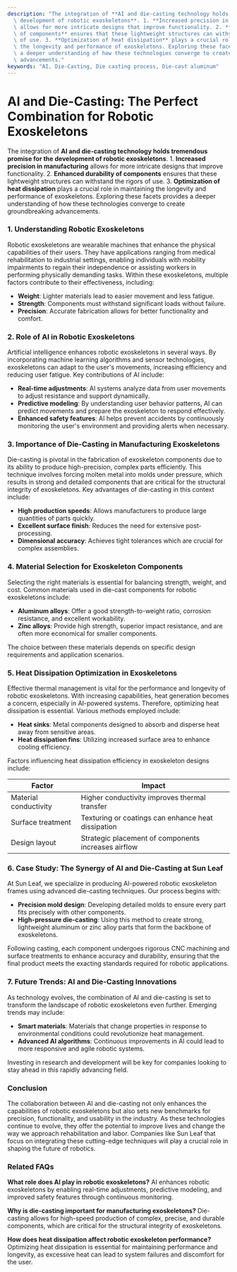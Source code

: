 ```yaml
---
description: "The integration of **AI and die-casting technology holds tremendous promise for the\
  \ development of robotic exoskeletons**. 1. **Increased precision in manufacturing**\
  \ allows for more intricate designs that improve functionality. 2. **Enhanced durability\
  \ of components** ensures that these lightweight structures can withstand the rigors\
  \ of use. 3. **Optimization of heat dissipation** plays a crucial role in maintaining\
  \ the longevity and performance of exoskeletons. Exploring these facets provides\
  \ a deeper understanding of how these technologies converge to create groundbreaking\
  \ advancements."
keywords: "AI, Die-Casting, Die casting process, Die-cast aluminum"
---
```

# AI and Die-Casting: The Perfect Combination for Robotic Exoskeletons

The integration of **AI and die-casting technology holds tremendous promise for the development of robotic exoskeletons**. 1. **Increased precision in manufacturing** allows for more intricate designs that improve functionality. 2. **Enhanced durability of components** ensures that these lightweight structures can withstand the rigors of use. 3. **Optimization of heat dissipation** plays a crucial role in maintaining the longevity and performance of exoskeletons. Exploring these facets provides a deeper understanding of how these technologies converge to create groundbreaking advancements.

### **1. Understanding Robotic Exoskeletons**

Robotic exoskeletons are wearable machines that enhance the physical capabilities of their users. They have applications ranging from medical rehabilitation to industrial settings, enabling individuals with mobility impairments to regain their independence or assisting workers in performing physically demanding tasks. Within these exoskeletons, multiple factors contribute to their effectiveness, including:

- **Weight**: Lighter materials lead to easier movement and less fatigue.
- **Strength**: Components must withstand significant loads without failure.
- **Precision**: Accurate fabrication allows for better functionality and comfort.

### **2. Role of AI in Robotic Exoskeletons**

Artificial intelligence enhances robotic exoskeletons in several ways. By incorporating machine learning algorithms and sensor technologies, exoskeletons can adapt to the user's movements, increasing efficiency and reducing user fatigue. Key contributions of AI include:

- **Real-time adjustments**: AI systems analyze data from user movements to adjust resistance and support dynamically.
- **Predictive modeling**: By understanding user behavior patterns, AI can predict movements and prepare the exoskeleton to respond effectively.
- **Enhanced safety features**: AI helps prevent accidents by continuously monitoring the user's environment and providing alerts when necessary.

### **3. Importance of Die-Casting in Manufacturing Exoskeletons**

Die-casting is pivotal in the fabrication of exoskeleton components due to its ability to produce high-precision, complex parts efficiently. This technique involves forcing molten metal into molds under pressure, which results in strong and detailed components that are critical for the structural integrity of exoskeletons. Key advantages of die-casting in this context include:

- **High production speeds**: Allows manufacturers to produce large quantities of parts quickly.
- **Excellent surface finish**: Reduces the need for extensive post-processing.
- **Dimensional accuracy**: Achieves tight tolerances which are crucial for complex assemblies.

### **4. Material Selection for Exoskeleton Components**

Selecting the right materials is essential for balancing strength, weight, and cost. Common materials used in die-cast components for robotic exoskeletons include:

- **Aluminum alloys**: Offer a good strength-to-weight ratio, corrosion resistance, and excellent workability.
- **Zinc alloys**: Provide high strength, superior impact resistance, and are often more economical for smaller components.
  
The choice between these materials depends on specific design requirements and application scenarios.

### **5. Heat Dissipation Optimization in Exoskeletons**

Effective thermal management is vital for the performance and longevity of robotic exoskeletons. With increasing capabilities, heat generation becomes a concern, especially in AI-powered systems. Therefore, optimizing heat dissipation is essential. Various methods employed include:

- **Heat sinks**: Metal components designed to absorb and disperse heat away from sensitive areas.
- **Heat dissipation fins**: Utilizing increased surface area to enhance cooling efficiency.

Factors influencing heat dissipation efficiency in exoskeleton designs include:

| **Factor**              | **Impact**                                 |
|------------------------|--------------------------------------------|
| Material conductivity   | Higher conductivity improves thermal transfer |
| Surface treatment       | Texturing or coatings can enhance heat dissipation |
| Design layout           | Strategic placement of components increases airflow |

### **6. Case Study: The Synergy of AI and Die-Casting at Sun Leaf**

At Sun Leaf, we specialize in producing AI-powered robotic exoskeleton frames using advanced die-casting techniques. Our process begins with:

- **Precision mold design**: Developing detailed molds to ensure every part fits precisely with other components.
- **High-pressure die-casting**: Using this method to create strong, lightweight aluminum or zinc alloy parts that form the backbone of exoskeletons.

Following casting, each component undergoes rigorous CNC machining and surface treatments to enhance accuracy and durability, ensuring that the final product meets the exacting standards required for robotic applications.

### **7. Future Trends: AI and Die-Casting Innovations**

As technology evolves, the combination of AI and die-casting is set to transform the landscape of robotic exoskeletons even further. Emerging trends may include:

- **Smart materials**: Materials that change properties in response to environmental conditions could revolutionize heat management.
- **Advanced AI algorithms**: Continuous improvements in AI could lead to more responsive and agile robotic systems.

Investing in research and development will be key for companies looking to stay ahead in this rapidly advancing field.

### **Conclusion**

The collaboration between AI and die-casting not only enhances the capabilities of robotic exoskeletons but also sets new benchmarks for precision, functionality, and usability in the industry. As these technologies continue to evolve, they offer the potential to improve lives and change the way we approach rehabilitation and labor. Companies like Sun Leaf that focus on integrating these cutting-edge techniques will play a crucial role in shaping the future of robotics.

### Related FAQs

**What role does AI play in robotic exoskeletons?**
AI enhances robotic exoskeletons by enabling real-time adjustments, predictive modeling, and improved safety features through continuous monitoring.

**Why is die-casting important for manufacturing exoskeletons?**
Die-casting allows for high-speed production of complex, precise, and durable components, which are critical for the structural integrity of exoskeletons.

**How does heat dissipation affect robotic exoskeleton performance?**
Optimizing heat dissipation is essential for maintaining performance and longevity, as excessive heat can lead to system failures and discomfort for the user.
